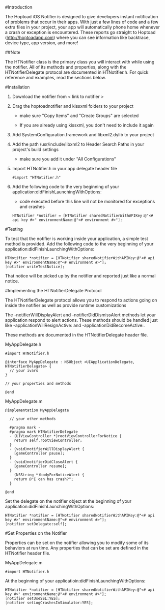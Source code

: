 #Introduction

The Hoptoad iOS Notifier is designed to give developers instant notification of problems that occur in their apps. With just a few lines of code and a few extra files in your project, your app will automatically phone home whenever a crash or exception is encountered. These reports go straight to Hoptoad (http://hoptoadapp.com) where you can see information like backtrace, device type, app version, and more!

##Note

The HTNotifier class is the primary class you will interact with while using the notifier. All of its methods and properties, along with the HTNotifierDelegate protocol are documented in HTNotifier.h. For quick reference and examples, read the sections below.

#Installation

1. Download the notifier from < link to notifier >

2. Drag the hoptoadnotifier and kissxml folders to your project
    
    - make sure "Copy Items" and "Create Groups" are selected
    
    - If you are already using kissxml, you don't need to include it again

3. Add SystemConfiguration.framework and libxml2.dylib to your project

4. Add the path /usr/include/libxml2 to Header Search Paths in your project's build settings
  
    - make sure you add it under "All Configurations"

5. Import HTNotifier.h in your app delegate header file

    `#import "HTNotifier.h"`

6. Add the following code to the very beginning of your application:didFinishLaunchingWithOptions:
    - code executed before this line will not be monitored for exceptions and crashes

    `HTNotifier *notifier = [HTNotifier sharedNotifierWithAPIKey:@"<# api key #>" environmentName:@"<# environment #>"];`

#Testing

To test that the notifier is working inside your application, a simple test method is provided. Add the following code to the very beginning of your application:didFinishLaunchingWithOptions:
    
    HTNotifier *notifier = [HTNotifier sharedNotifierWithAPIKey:@"<# api key #>" environmentName:@"<# environment #>"];
    [notifier writeTestNotice];

That notice will be picked up by the notifier and reported just like a normal notice.

#Implementing the HTNotifierDelegate Protocol

The HTNotifierDelegate protocol allows you to respond to actions going on inside the notifier as well as provide runtime customizations

The -notifierWillDisplayAlert and -notifierDidDismissAlert methods let your application respond to alert actions. These methods should be handled just like -applicationWillResignActive: and -applicationDidBecomeActive:.

These methods are documented in the HTNotifierDelegate header file.

MyAppDelegate.h

    #import HTNotifier.h
    
    @interface MyAppDelegate : NSObject <UIApplicationDelegate, HTNotifierDelegate> {
      // your ivars
    }
    
    // your properties and methods
    
    @end  

MyAppDelegate.m

    @implementation MyAppDelegate
      
      // your other methods
      
      #pragma mark -
      #pragma mark HTNotifierDelegate
      - (UIViewController *)rootViewControllerForNotice {
        return self.rootViewController;
      }
      - (void)notifierWillDisplayAlert {
        [gameController pause];
      }
      - (void)notifierDidCloseAlert {
        [gameController resume];
      }
      - (NSString *)bodyForNoticeAlert {
        return @"I can has crash?";
      }
      
    @end

Set the delegate on the notifier object at the beginning of your application:didFinishLaunchingWithOptions:

    HTNotifier *notifier = [HTNotifier sharedNotifierWithAPIKey:@"<# api key #>" environmentName:@"<# environment #>"];
    [notifier setDelegate:self];

#Set Properties on the Notifier

Properties can be set on the notifier allowing you to modify some of its behaviors at run time. Any properties that can be set are defined in the HTNotifier header file.

MyAppDelegate.m

    #import HTNotifier.h

At the beginning of your applicatioin:didFinishLaunchingWithOptions:

    HTNotifier *notifier = [HTNotifier sharedNotifierWithAPIKey:@"<# api key #>" environmentName:@"<# environment #>"];
    [notifier setUseSSL:YES];
    [notifier setLogCrashesInSimulator:YES];
